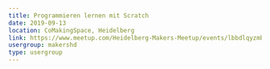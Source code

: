 ```yaml
---
title: Programmieren lernen mit Scratch
date: 2019-09-13
location: CoMakingSpace, Heidelberg
link: https://www.meetup.com/Heidelberg-Makers-Meetup/events/lbbdlqyzmbrb/
usergroup: makershd
type: usergroup
---
```

